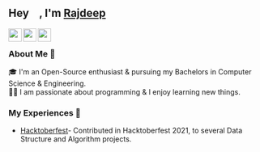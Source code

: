 ## Hey <img src="https://github.com/TheDudeThatCode/TheDudeThatCode/blob/master/Assets/Hi.gif" width="15px">, I'm [Rajdeep](https://rajdeepds.github.io/)

<a href="https://twitter.com/Rajdeep__ds">
  <img align="left" width="26px" src="https://cdn.jsdelivr.net/npm/simple-icons@v3/icons/twitter.svg" />
 </a>
<a href="mailto:rajdeepds626@gmail.com">
  <img align="left" width="26px" src="https://cdn.jsdelivr.net/npm/simple-icons@v3/icons/gmail.svg" />
 </a>
 <a href="http://dev.to/rajdeepds">
  <img align="left" width="26px" src="https://cdn.jsdelivr.net/npm/simple-icons@v3/icons/medium.svg" />
  </a>
 <br />
 
 ### About Me 🚀
 🎓 I'm an Open-Source enthusiast & pursuing my Bachelors in Computer Science & Engineering.  </br>
 👨‍💻 I am passionate about programming & I enjoy learning new things.
 </br>
 
### My Experiences 🙌
- [Hacktoberfest](https://hacktoberfest.digitalocean.com/)- Contributed in Hacktoberfest 2021, to several Data Structure and Algorithm projects.
